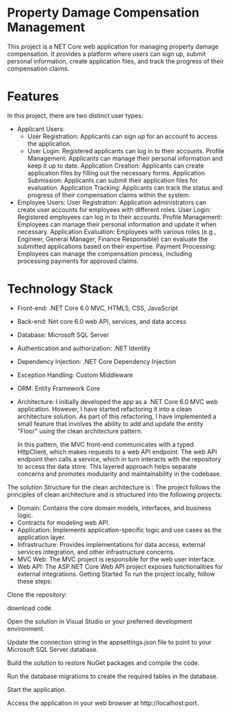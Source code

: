 # Property Damage Compensation Management
This project is a NET Core web application for managing property damage compensation. It provides a platform where users can sign up, 
submit personal information, create application files, and track the progress of their compensation claims.

# Features
In this project, there are two distinct user types:

+ Applicant Users:
  + User Registration: Applicants can sign up for an account to access the application.
  + User Login: Registered applicants can log in to their accounts.
Profile Management: Applicants can manage their personal information and keep it up to date.
Application Creation: Applicants can create application files by filling out the necessary forms.
Application Submission: Applicants can submit their application files for evaluation.
Application Tracking: Applicants can track the status and progress of their compensation claims within the system.
+ Employee Users:
User Registration: Application administrators can create user accounts for employees with different roles.
User Login: Registered employees can log in to their accounts.
Profile Management: Employees can manage their personal information and update it when necessary.
Application Evaluation: Employees with various roles (e.g., Engineer, General Manager, Finance Responsible) can evaluate the submitted applications based on their expertise.
Payment Processing: Employees can manage the compensation process, including processing payments for approved claims.

# Technology Stack
- Front-end:  .NET Core 6.0 MVC, HTML5, CSS, JavaScript
- Back-end: Net core 6.0 web API, services, and data access
- Database: Microsoft SQL Server
- Authentication and authorization: .NET Identity
- Dependency Injection: .NET Core Dependency Injection
- Exception Handling: Custom Middleware
- ORM: Entity Framework Core
- Architecture: I initially developed the app as a .NET Core 6.0 MVC web application. However, I have started refactoring it into a clean architecture solution. As part of this refactoring, I have implemented a small feature that involves the ability to add and update the entity "Floor" using the clean architecture pattern.

  In this pattern, the MVC front-end communicates with a typed HttpClient, which makes requests to a web API endpoint. The web API endpoint then calls a service, which in turn interacts with the repository to access the data store. This layered approach helps separate concerns and promotes modularity and maintainability in the codebase.
 
The solution Structure for the clean architecture is :
The project follows the principles of clean architecture and is structured into the following projects:
  * Domain: Contains the core domain models, interfaces, and business logic.
  * Contracts for modeling  web API.
  * Application: Implements application-specific logic and use cases as the application layer.
  * Infrastructure: Provides implementations for data access, external services integration, and other infrastructure concerns.
  * MVC Web: The MVC project is responsible for the web user interface.
  * Web API: The ASP.NET Core Web API project exposes functionalities for external integrations.
Getting Started
To run the project locally, follow these steps:

Clone the repository:

download code.

Open the solution in Visual Studio or your preferred development environment.

Update the connection string in the appsettings.json file to point to your Microsoft SQL Server database.

Build the solution to restore NuGet packages and compile the code.

Run the database migrations to create the required tables in the database.

Start the application.

Access the application in your web browser at http://localhost:port.






